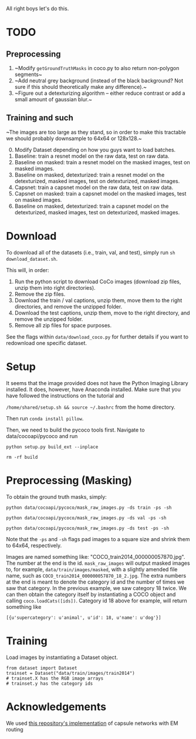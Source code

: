 All right boys let's do this.

# TODO

## Preprocessing

1. ~Modify `getGroundTruthMasks` in coco.py to also return non-polygon segments~
2. ~Add neutral grey background (instead of the black background? Not sure if this should theoretically make any difference).~
3. ~Figure out a detexturizing algorithm – either reduce contrast or add a small amount of gaussian blur.~

## Training and such

~The images are too large as they stand, so in order to make this tractable we should probably downsample to 64x64 or 128x128.~

0. Modify Dataset depending on how you guys want to load batches.
1. Baseline: train a resnet model on the raw data, test on raw data. 
2. Baseline on masked: train a resnet model on the masked images, test on masked images.
3. Baseline on masked, detexturized: train a resnet model on the detexturized, masked images, test on detexturized, masked images.
4. Capsnet: train a capsnet model on the raw data, test on raw data. 
5. Capsnet on masked: train a capsnet model on the masked images, test on masked images.
6. Baseline on masked, detexturized: train a capsnet model on the detexturized, masked images, test on detexturized, masked images.

# Download 

To download all of the datasets (i.e., train, val, and test), simply run `sh download_dataset.sh`. 

This will, in order:

1. Run the python script to download CoCo images (download zip files, unzip them into right directories).
2. Remove the zip files. 
3. Download the train / val captions, unzip them, move them to the right directories, and remove the unzipped folder. 
4. Download the test captions, unzip them, move to the right directory, and remove the unzipped folder. 
5. Remove all zip files for space purposes. 

See the flags within `data/download_coco.py` for further details if you want to redownload one specific dataset. 

# Setup

It seems that the image provided does not have the Python Imaging Library installed. It does, however, have Anaconda installed. Make sure that you have followed the instructions on the tutorial and 

`/home/shared/setup.sh && source ~/.bashrc` from the home directory. 

Then run `conda install pillow`. 

Then, we need to build the pycoco tools first. Navigate to data/cocoapi/pycoco and run 

`python setup.py build_ext --inplace`

`rm -rf build`

# Preprocessing (Masking)

To obtain the ground truth masks, simply:

`python data/cocoapi/pycoco/mask_raw_images.py -ds train -ps -sh`

`python data/cocoapi/pycoco/mask_raw_images.py -ds val -ps -sh`

`python data/cocoapi/pycoco/mask_raw_images.py -ds test -ps -sh` 

Note that the `-ps` and `-sh` flags pad images to a square size and shrink them to 64x64, respectively. 


Images are named something like: "COCO_train2014_000000057870.jpg". The number at the end is the id. `mask_raw_images` will output masked images to, for example, `data/train/images/masked`, with a slightly amended file name, such as `COCO_train2014_000000057870_18_2.jpg`. The extra numbers at the end is meant to denote the category id and the number of times we saw that category. In the previous example, we saw category 18 twice. We can then obtain the category itself by instantiating a COCO object and calling `coco.loadCats([ids])`. Category id 18 above for example, will return something like 

`[{u'supercategory': u'animal', u'id': 18, u'name': u'dog'}]`


# Training 

Load images by instantiating a Dataset object. 

```
from dataset import Dataset
trainset = Dataset("data/train/images/train2014")
# trainset.X has the RGB image arrays 
# trainset.y has the category ids
```


# Acknowledgements

We used [this repository's implementation](https://github.com/www0wwwjs1/Matrix-Capsules-EM-Tensorflow) of capsule networks with EM routing 